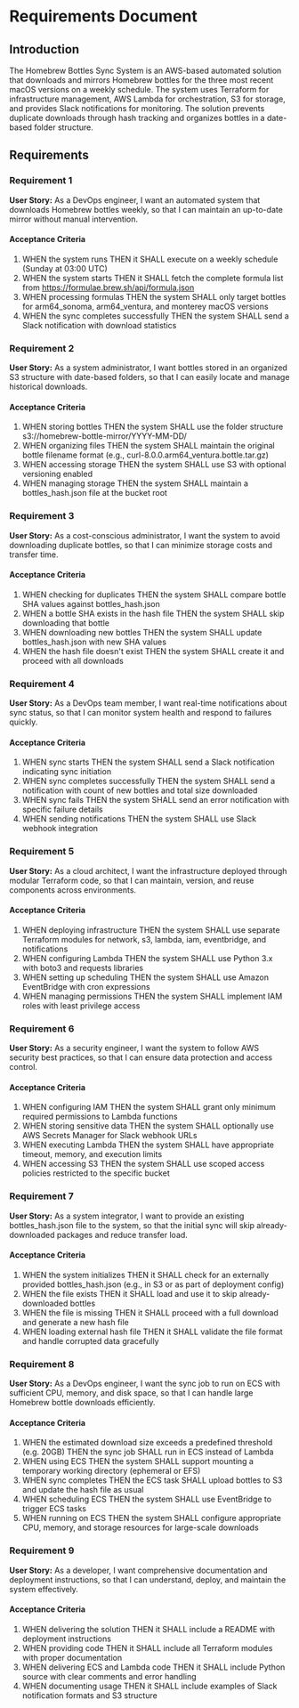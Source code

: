 # Requirements Document

## Introduction

The Homebrew Bottles Sync System is an AWS-based automated solution that downloads and mirrors Homebrew bottles for the three most recent macOS versions on a weekly schedule. The system uses Terraform for infrastructure management, AWS Lambda for orchestration, S3 for storage, and provides Slack notifications for monitoring. The solution prevents duplicate downloads through hash tracking and organizes bottles in a date-based folder structure.

## Requirements

### Requirement 1

**User Story:** As a DevOps engineer, I want an automated system that downloads Homebrew bottles weekly, so that I can maintain an up-to-date mirror without manual intervention.

#### Acceptance Criteria

1. WHEN the system runs THEN it SHALL execute on a weekly schedule (Sunday at 03:00 UTC)
2. WHEN the system starts THEN it SHALL fetch the complete formula list from https://formulae.brew.sh/api/formula.json
3. WHEN processing formulas THEN the system SHALL only target bottles for arm64_sonoma, arm64_ventura, and monterey macOS versions
4. WHEN the sync completes successfully THEN the system SHALL send a Slack notification with download statistics

### Requirement 2

**User Story:** As a system administrator, I want bottles stored in an organized S3 structure with date-based folders, so that I can easily locate and manage historical downloads.

#### Acceptance Criteria

1. WHEN storing bottles THEN the system SHALL use the folder structure s3://homebrew-bottle-mirror/YYYY-MM-DD/
2. WHEN organizing files THEN the system SHALL maintain the original bottle filename format (e.g., curl-8.0.0.arm64_ventura.bottle.tar.gz)
3. WHEN accessing storage THEN the system SHALL use S3 with optional versioning enabled
4. WHEN managing storage THEN the system SHALL maintain a bottles_hash.json file at the bucket root

### Requirement 3

**User Story:** As a cost-conscious administrator, I want the system to avoid downloading duplicate bottles, so that I can minimize storage costs and transfer time.

#### Acceptance Criteria

1. WHEN checking for duplicates THEN the system SHALL compare bottle SHA values against bottles_hash.json
2. WHEN a bottle SHA exists in the hash file THEN the system SHALL skip downloading that bottle
3. WHEN downloading new bottles THEN the system SHALL update bottles_hash.json with new SHA values
4. WHEN the hash file doesn't exist THEN the system SHALL create it and proceed with all downloads

### Requirement 4

**User Story:** As a DevOps team member, I want real-time notifications about sync status, so that I can monitor system health and respond to failures quickly.

#### Acceptance Criteria

1. WHEN sync starts THEN the system SHALL send a Slack notification indicating sync initiation
2. WHEN sync completes successfully THEN the system SHALL send a notification with count of new bottles and total size downloaded
3. WHEN sync fails THEN the system SHALL send an error notification with specific failure details
4. WHEN sending notifications THEN the system SHALL use Slack webhook integration

### Requirement 5

**User Story:** As a cloud architect, I want the infrastructure deployed through modular Terraform code, so that I can maintain, version, and reuse components across environments.

#### Acceptance Criteria

1. WHEN deploying infrastructure THEN the system SHALL use separate Terraform modules for network, s3, lambda, iam, eventbridge, and notifications
2. WHEN configuring Lambda THEN the system SHALL use Python 3.x with boto3 and requests libraries
3. WHEN setting up scheduling THEN the system SHALL use Amazon EventBridge with cron expressions
4. WHEN managing permissions THEN the system SHALL implement IAM roles with least privilege access

### Requirement 6

**User Story:** As a security engineer, I want the system to follow AWS security best practices, so that I can ensure data protection and access control.

#### Acceptance Criteria

1. WHEN configuring IAM THEN the system SHALL grant only minimum required permissions to Lambda functions
2. WHEN storing sensitive data THEN the system SHALL optionally use AWS Secrets Manager for Slack webhook URLs
3. WHEN executing Lambda THEN the system SHALL have appropriate timeout, memory, and execution limits
4. WHEN accessing S3 THEN the system SHALL use scoped access policies restricted to the specific bucket

### Requirement 7

**User Story:** As a system integrator, I want to provide an existing bottles_hash.json file to the system, so that the initial sync will skip already-downloaded packages and reduce transfer load.

#### Acceptance Criteria

1. WHEN the system initializes THEN it SHALL check for an externally provided bottles_hash.json (e.g., in S3 or as part of deployment config)
2. WHEN the file exists THEN it SHALL load and use it to skip already-downloaded bottles
3. WHEN the file is missing THEN it SHALL proceed with a full download and generate a new hash file
4. WHEN loading external hash file THEN it SHALL validate the file format and handle corrupted data gracefully

### Requirement 8

**User Story:** As a DevOps engineer, I want the sync job to run on ECS with sufficient CPU, memory, and disk space, so that I can handle large Homebrew bottle downloads efficiently.

#### Acceptance Criteria

1. WHEN the estimated download size exceeds a predefined threshold (e.g. 20GB) THEN the sync job SHALL run in ECS instead of Lambda
2. WHEN using ECS THEN the system SHALL support mounting a temporary working directory (ephemeral or EFS)
3. WHEN sync completes THEN the ECS task SHALL upload bottles to S3 and update the hash file as usual
4. WHEN scheduling ECS THEN the system SHALL use EventBridge to trigger ECS tasks
5. WHEN running on ECS THEN the system SHALL configure appropriate CPU, memory, and storage resources for large-scale downloads

### Requirement 9

**User Story:** As a developer, I want comprehensive documentation and deployment instructions, so that I can understand, deploy, and maintain the system effectively.

#### Acceptance Criteria

1. WHEN delivering the solution THEN it SHALL include a README with deployment instructions
2. WHEN providing code THEN it SHALL include all Terraform modules with proper documentation
3. WHEN delivering ECS and Lambda code THEN it SHALL include Python source with clear comments and error handling
4. WHEN documenting usage THEN it SHALL include examples of Slack notification formats and S3 structure